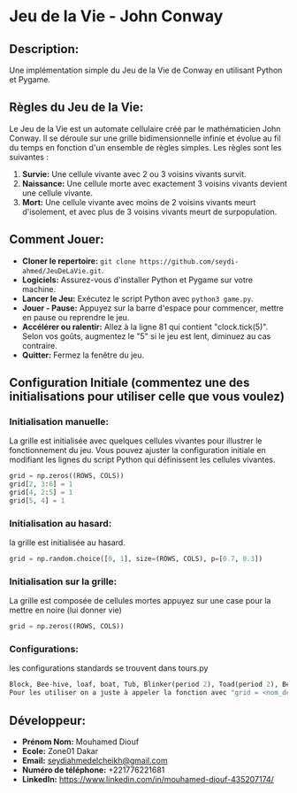 # Jeu de la Vie - John Conway

## Description:
Une implémentation simple du Jeu de la Vie de Conway en utilisant Python et Pygame.

## Règles du Jeu de la Vie:
Le Jeu de la Vie est un automate cellulaire créé par le mathématicien John Conway. Il se déroule sur une grille bidimensionnelle infinie et évolue au fil du temps en fonction d'un ensemble de règles simples. Les règles sont les suivantes :

1. **Survie:** Une cellule vivante avec 2 ou 3 voisins vivants survit.
2. **Naissance:** Une cellule morte avec exactement 3 voisins vivants devient une cellule vivante.
3. **Mort:** Une cellule vivante avec moins de 2 voisins vivants meurt d'isolement, et avec plus de 3 voisins vivants meurt de surpopulation.

## Comment Jouer:
- **Cloner le repertoire:** `git clone https://github.com/seydi-ahmed/JeuDeLaVie.git`.
- **Logiciels:** Assurez-vous d'installer Python et Pygame sur votre machine.
- **Lancer le Jeu:** Exécutez le script Python avec `python3 game.py`.
- **Jouer - Pause:** Appuyez sur la barre d'espace pour commencer, mettre en pause ou reprendre le jeu.
- **Accélérer ou ralentir:** Allez à la ligne 81 qui contient "clock.tick(5)". Selon vos goûts, augmentez le "5" si le jeu est lent, diminuez au cas contraire.
- **Quitter:** Fermez la fenêtre du jeu.

## Configuration Initiale (commentez une des initialisations pour utiliser celle que vous voulez)
### Initialisation manuelle:
La grille est initialisée avec quelques cellules vivantes pour illustrer le fonctionnement du jeu. Vous pouvez ajuster la configuration initiale en modifiant les lignes du script Python qui définissent les cellules vivantes.
```python
grid = np.zeros((ROWS, COLS))
grid[2, 3:6] = 1
grid[4, 2:5] = 1
grid[5, 4] = 1
```

### Initialisation au hasard:
la grille est initialisée au hasard.
```python
grid = np.random.choice([0, 1], size=(ROWS, COLS), p=[0.7, 0.3])
```

### Initialisation sur la grille:
La grille est composée de cellules mortes appuyez sur une case pour la mettre en noire (lui donner vie)
```python
grid = np.zeros((ROWS, COLS))
```

### Configurations:
les configurations standards se trouvent dans tours.py
```python
Block, Bee-hive, loaf, boat, Tub, Blinker(period 2), Toad(period 2), Beacon(period 2), Pulsar(period 3), Penta-decathlon(period 15), Glider, Light-weight spaceship(LWSS), Middle-weight spaceship(MWSS), Heavy-weight spaceship(HWSS), The R-pentomino, Diehard, Acorn, Gosper glider gun, Simkin glider gun.
Pour les utiliser on a juste à appeler la fonction avec "grid = <nom_de_la_fonction>"
```

## Développeur:
- **Prénom Nom:** Mouhamed Diouf
- **Ecole:** Zone01 Dakar
- **Email:** seydiahmedelcheikh@gmail.com
- **Numéro de téléphone:** +221776221681
- **LinkedIn:** https://www.linkedin.com/in/mouhamed-diouf-435207174/